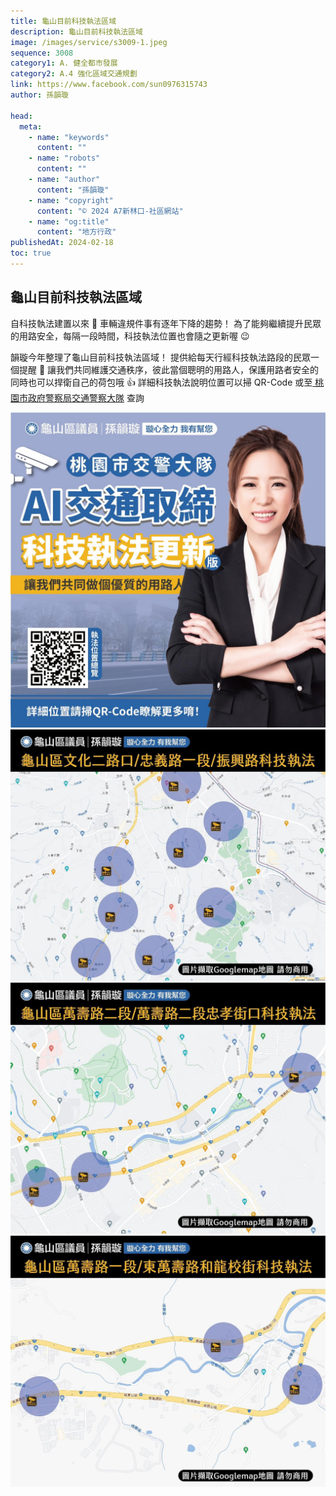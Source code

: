 ```yaml
---
title: 龜山目前科技執法區域
description: 龜山目前科技執法區域
image: /images/service/s3009-1.jpeg
sequence: 3008
category1: A. 健全都市發展
category2: A.4 強化區域交通規劃
link: https://www.facebook.com/sun0976315743
author: 孫韻璇

head:
  meta:
    - name: "keywords"
      content: ""
    - name: "robots"
      content: ""
    - name: "author"
      content: "孫韻璇"
    - name: "copyright"
      content: "© 2024 A7新林口-社區網站"
    - name: "og:title"
      content: "地方行政"
publishedAt: 2024-02-18
toc: true
---
```


## 龜山目前科技執法區域

自科技執法建置以來 🚗
車輛違規件事有逐年下降的趨勢！
為了能夠繼續提升民眾的用路安全，每隔一段時間，科技執法位置也會隨之更新喔 😉

韻璇今年整理了龜山目前科技執法區域！
提供給每天行經科技執法路段的民眾一個提醒 🔔 讓我們共同維護交通秩序，彼此當個聰明的用路人，保護用路者安全的同時也可以捍衛自己的荷包哦 👍
詳細科技執法說明位置可以掃 QR-Code 或至<a href=" https://traffic2.tyhp.gov.tw/index-77-0-109#gsc.tab=0"> 桃園市政府警察局交通警察大隊</a> 查詢

![s3009-1.jpeg](/images/service/s3009-1.jpeg)
![s3009-3.jpeg](/images/service/s3009-3.jpeg)
![s3009-2.jpeg](/images/service/s3009-2.jpeg)
![s3009-4.jpeg](/images/service/s3009-4.jpeg)
